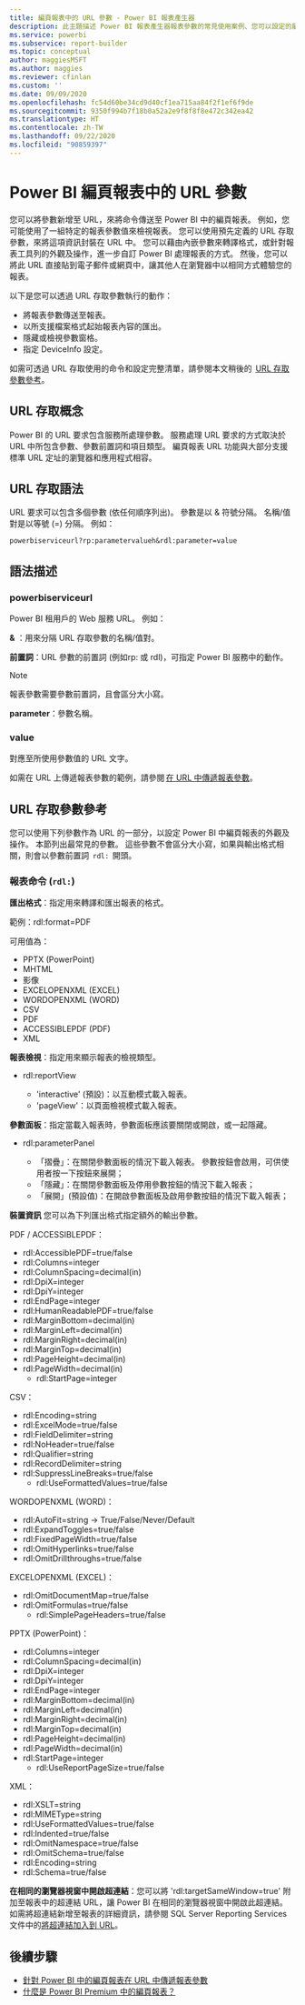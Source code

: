 ```yaml
---
title: 編頁報表中的 URL 參數 - Power BI 報表產生器
description: 此主題描述 Power BI 報表產生器報表參數的常見使用案例、您可以設定的屬性等。
ms.service: powerbi
ms.subservice: report-builder
ms.topic: conceptual
author: maggiesMSFT
ms.author: maggies
ms.reviewer: cfinlan
ms.custom: ''
ms.date: 09/09/2020
ms.openlocfilehash: fc54d60be34cd9d40cf1ea715aa84f2f1ef6f9de
ms.sourcegitcommit: 9350f994b7f18b0a52a2e9f8f8f8e472c342ea42
ms.translationtype: HT
ms.contentlocale: zh-TW
ms.lasthandoff: 09/22/2020
ms.locfileid: "90859397"
---
```

# <a name="url-parameters-in-paginated-reports-in-power-bi"></a>Power BI 編頁報表中的 URL 參數

您可以將參數新增至 URL，來將命令傳送至 Power BI 中的編頁報表。 例如，您可能使用了一組特定的報表參數值來檢視報表。 您可以使用預先定義的 URL 存取參數，來將這項資訊封裝在 URL 中。 您可以藉由內嵌參數來轉譯格式，或針對報表工具列的外觀及操作，進一步自訂 Power BI 處理報表的方式。 然後，您可以將此 URL 直接貼到電子郵件或網頁中，讓其他人在瀏覽器中以相同方式體驗您的報表。 

以下是您可以透過 URL 存取參數執行的動作： 

- 將報表參數傳送至報表。 
- 以所支援檔案格式起始報表內容的匯出。 
- 隱藏或檢視參數窗格。 
- 指定 DeviceInfo 設定。 

如需可透過 URL 存取使用的命令和設定完整清單，請參閱本文稍後的  [URL 存取參數參考](#url-access-parameter-reference)。 

## <a name="url-access-concepts"></a>URL 存取概念 

Power BI 的 URL 要求包含服務所處理參數。 服務處理 URL 要求的方式取決於 URL 中所包含參數、參數前置詞和項目類型。 編頁報表 URL 功能與大部分支援標準 URL 定址的瀏覽器和應用程式相容。 

## <a name="url-access-syntax"></a>URL 存取語法 

URL 要求可以包含多個參數 (依任何順序列出)。 參數是以 & 符號分隔。 名稱/值對是以等號 (=) 分隔。 例如：

```
powerbiserviceurl?rp:parametervalueh&rdl:parameter=value  
```

## <a name="syntax-description"></a>語法描述 

### <a name="powerbiserviceurl"></a>powerbiserviceurl 

Power BI 租用戶的 Web 服務 URL。 例如： 

**&** ：用來分隔 URL 存取參數的名稱/值對。

**前置詞**：URL 參數的前置詞 (例如rp: 或 rdl)，可指定 Power BI 服務中的動作。 

> [!NOTE]
> 報表參數需要參數前置詞，且會區分大小寫。 

**parameter**：參數名稱。 

### <a name="value"></a>value 

對應至所使用參數值的 URL 文字。 

如需在 URL 上傳遞報表參數的範例，請參閱 [在 URL 中傳遞報表參數](report-builder-url-pass-parameters.md)。

## <a name="url-access-parameter-reference"></a>URL 存取參數參考

您可以使用下列參數作為 URL 的一部分，以設定 Power BI 中編頁報表的外觀及操作。 本節列出最常見的參數。 這些參數不會區分大小寫，如果與輸出格式相關，則會以參數前置詞  `rdl:`  開頭。  

### <a name="report-commands-rdl"></a>報表命令 (`rdl:`) 

**匯出格式**：指定用來轉譯和匯出報表的格式。

範例：rdl:format=PDF

可用值為：
 
- PPTX (PowerPoint)
- MHTML 
- 影像 
- EXCELOPENXML (EXCEL) 
- WORDOPENXML (WORD) 
- CSV 
- PDF 
- ACCESSIBLEPDF (PDF)
- XML 

**報表檢視**：指定用來顯示報表的檢視類型。

-   rdl:reportView

    - 'interactive' (預設)：以互動模式載入報表。
    - 'pageView'：以頁面檢視模式載入報表。

**參數面板**：指定當載入報表時，參數面板應該要關閉或開啟，或一起隱藏。

-   rdl:parameterPanel

    - 「摺疊」：在關閉參數面板的情況下載入報表。 參數按鈕會啟用，可供使用者按一下按鈕來展開；
    - 「隱藏」：在關閉參數面板及停用參數按鈕的情況下載入報表；
    - 「展開」(預設值)：在開啟參數面板及啟用參數按鈕的情況下載入報表；

**裝置資訊** 您可以為下列匯出格式指定額外的輸出參數。 

PDF / ACCESSIBLEPDF：

- rdl:AccessiblePDF=true/false
- rdl:Columns=integer
- rdl:ColumnSpacing=decimal(in)
- rdl:DpiX=integer
- rdl:DpiY=integer
- rdl:EndPage=integer
- rdl:HumanReadablePDF=true/false
- rdl:MarginBottom=decimal(in)
- rdl:MarginLeft=decimal(in)
- rdl:MarginRight=decimal(in)
- rdl:MarginTop=decimal(in)
- rdl:PageHeight=decimal(in)
- rdl:PageWidth=decimal(in)
    - rdl:StartPage=integer
    
CSV：

- rdl:Encoding=string
- rdl:ExcelMode=true/false
- rdl:FieldDelimiter=string
- rdl:NoHeader=true/false
- rdl:Qualifier=string
- rdl:RecordDelimiter=string
- rdl:SuppressLineBreaks=true/false
    - rdl:UseFormattedValues=true/false
    
WORDOPENXML (WORD)：

- rdl:AutoFit=string -> True/False/Never/Default
- rdl:ExpandToggles=true/false
- rdl:FixedPageWidth=true/false
- rdl:OmitHyperlinks=true/false
- rdl:OmitDrillthroughs=true/false

EXCELOPENXML (EXCEL)：

- rdl:OmitDocumentMap=true/false
- rdl:OmitFormulas=true/false
    - rdl:SimplePageHeaders=true/false
    
PPTX (PowerPoint)：
 
- rdl:Columns=integer
- rdl:ColumnSpacing=decimal(in)
- rdl:DpiX=integer
- rdl:DpiY=integer
- rdl:EndPage=integer
- rdl:MarginBottom=decimal(in)
- rdl:MarginLeft=decimal(in)
- rdl:MarginRight=decimal(in)
- rdl:MarginTop=decimal(in)
- rdl:PageHeight=decimal(in)
- rdl:PageWidth=decimal(in)
- rdl:StartPage=integer
    - rdl:UseReportPageSize=true/false

XML：

- rdl:XSLT=string
- rdl:MIMEType=string
- rdl:UseFormattedValues=true/false
- rdl:Indented=true/false
- rdl:OmitNamespace=true/false
- rdl:OmitSchema=true/false
- rdl:Encoding=string
- rdl:Schema=true/false

**在相同的瀏覽器視窗中開啟超連結**：您可以將 'rdl:targetSameWindow=true' 附加至報表中的超連結 URL，讓 Power BI 在相同的瀏覽器視窗中開啟此超連結。 如需將超連結新增至報表的詳細資訊，請參閱 SQL Server Reporting Services 文件中的[將超連結加入到 URL](/sql/reporting-services/report-design/add-a-hyperlink-to-a-url-report-builder-and-ssrs)。

## <a name="next-steps"></a>後續步驟

- [針對 Power BI 中的編頁報表在 URL 中傳遞報表參數](report-builder-url-pass-parameters.md)
- [什麼是 Power BI Premium 中的編頁報表？](paginated-reports-report-builder-power-bi.md)